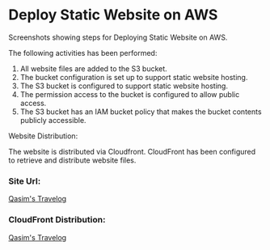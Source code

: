 <h1>Deploy Static Website on AWS</h1>

Screenshots showing steps for Deploying Static Website on AWS.

The following activities has been performed:

<ol>
  <li>All website files are added to the S3 bucket.</li>
  <li>The bucket configuration is set up to support static website hosting.</li>
  <li>The S3 bucket is configured to support static website hosting.</li>
  <li>The permission access to the bucket is configured to allow public access.</li>
  <li>The S3 bucket has an IAM bucket policy that makes the bucket contents publicly accessible.</li>
</ol>

Website Distribution:

The website is distributed via Cloudfront. CloudFront has been configured to retrieve and distribute website files.

<h3>Site Url:</h3>

<a href = "http://d21syuvd0qqu8d.cloudfront.net/">Qasim's Travelog</a>

<h3>CloudFront Distribution:</h3>

<a href = "https://qasim-hassan.s3.amazonaws.com/index.html">Qasim's Travelog</a>
